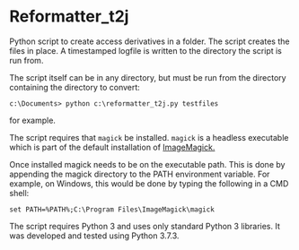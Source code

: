 # Reformatter_t2j #

Python script to create access derivatives in a folder. The script
creates the files in place. A timestamped logfile is written to the
directory the script is run from.

The script itself can be in any directory, but must be run from the
directory containing the directory to convert:

`c:\Documents> python c:\reformatter_t2j.py testfiles`

for example.

The script requires that `magick` be installed. `magick` is a
headless executable which is part of the default installation of
[ImageMagick.](https://www.imagemagick.org "ImageMagick site")

Once installed magick needs to be on the executable path. This is
done by appending the magick directory to the PATH environment
variable. For example, on Windows, this would be done by typing the
following in a CMD shell:

`set PATH=%PATH%;C:\Program Files\ImageMagick\magick`

The script requires Python 3 and uses only standard Python 3
libraries. It was developed and tested using Python 3.7.3.

